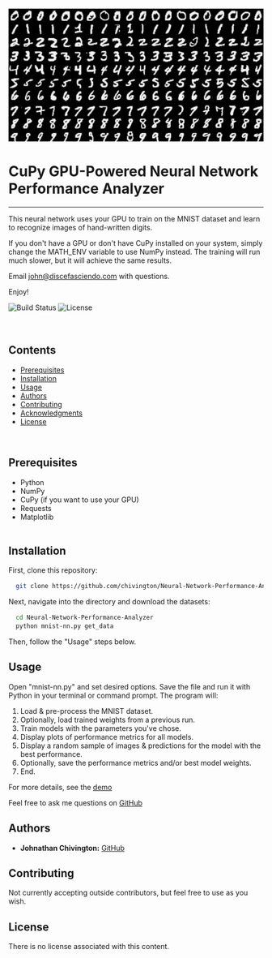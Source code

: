 <p align="center">
  <img width='650' src='https://github.com/chivington/Neural-Network-Performance-Analyzer/blob/main/imgs/mnist.png' alt='MNIST Digits'/>
</p>

# CuPy GPU-Powered Neural Network Performance Analyzer
------------------------------------------------------
This neural network uses your GPU to train on the MNIST dataset and learn to recognize images of hand-written digits.

If you don't have a GPU or don't have CuPy installed on your system, simply change the MATH_ENV variable to use NumPy instead. The training will run much slower, but it will achieve the same results.

Email john@discefasciendo.com with questions.

Enjoy!

![Build Status](https://img.shields.io/badge/build-Stable-green.svg)
![License](https://img.shields.io/badge/license-NONE-green.svg)
<br/><br/><br/>

## Contents
* [Prerequisites](https://github.com/chivington/Neural-Network-Performance-Analyzer/tree/master#prerequisites)
* [Installation](https://github.com/chivington/Neural-Network-Performance-Analyzer/tree/master#installation)
* [Usage](https://github.com/chivington/Neural-Network-Performance-Analyzer/tree/master#usage)
* [Authors](https://github.com/chivington/Neural-Network-Performance-Analyzer/tree/master#authors)
* [Contributing](https://github.com/chivington/Neural-Network-Performance-Analyzer/tree/master#contributing)
* [Acknowledgments](https://github.com/chivington/Neural-Network-Performance-Analyzer/tree/master#acknowledgments)
* [License](https://github.com/chivington/Neural-Network-Performance-Analyzer/tree/master#license)
<br/>

## Prerequisites
  * Python
  * NumPy
  * CuPy (if you want to use your GPU)
  * Requests
  * Matplotlib
<br/><br/>


## Installation
First, clone this repository:
```bash
  git clone https://github.com/chivington/Neural-Network-Performance-Analyzer.git
```

Next, navigate into the directory and download the datasets:
```bash
  cd Neural-Network-Performance-Analyzer
  python mnist-nn.py get_data
```

Then, follow the "Usage" steps below.
<br/>

## Usage
Open "mnist-nn.py" and set desired options. Save the file and run it with Python in your terminal or command prompt. The program will:

1. Load & pre-process the MNIST dataset.
2. Optionally, load trained weights from a previous run.
3. Train models with the parameters you've chose.
4. Display plots of performance metrics for all models.
5. Display a random sample of images & predictions for the model with the best performance.
7. Optionally, save the performance metrics and/or best model weights.
8. End.

For more details, see the [demo](https://youtube.com/@discefasciendo)

Feel free to ask me questions on [GitHub](https://github.com/chivington)

<!-- <br/>
<p align="center">
  <img width='600' src='https://github.com/chivington/Neural-Network-Performance-Analyzer/blob/master/imgs/random-img.jpg' alt='Random Digit'/>
</p><br/>

<p align="center">
  <img width='600' src='https://github.com/chivington/Neural-Network-Performance-Analyzer/blob/master/imgs/errors-and-times.jpg' alt='Training & Validation Errors'/>
</p><br/>

<p align="center">
  <img width='600' src='https://github.com/chivington/Neural-Network-Performance-Analyzer/blob/master/imgs/classification.jpg' alt='Classification Test'/>
</p>
<br/><br/> -->


## Authors
* **Johnathan Chivington:** [GitHub](https://github.com/chivington)

## Contributing
Not currently accepting outside contributors, but feel free to use as you wish.

## License
There is no license associated with this content.
<br/><br/>
